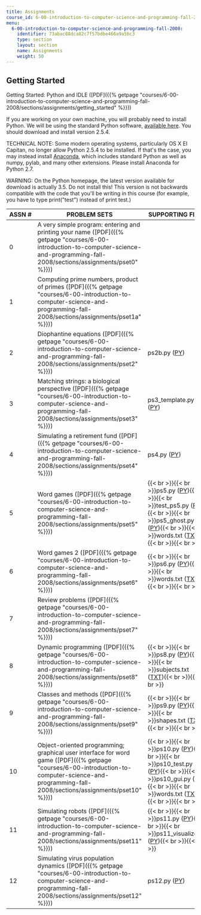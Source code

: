 ```yaml
---
title: Assignments
course_id: 6-00-introduction-to-computer-science-and-programming-fall-2008
menu:
  6-00-introduction-to-computer-science-and-programming-fall-2008:
    identifier: 73abac88dca82c7f57bdbe466a9a5bc3
    type: section
    layout: section
    name: Assignments
    weight: 50
---
```

Getting Started
---------------

Getting Started: Python and IDLE ([PDF]({{% getpage "courses/6-00-introduction-to-computer-science-and-programming-fall-2008/sections/assignments/getting_started" %}}))

If you are working on your own machine, you will probably need to install Python. We will be using the standard Python software, [available here](http://python.org/download/). You should download and install version 2.5.4.

TECHNICAL NOTE: Some modern operating systems, particularly OS X El Capitan, no longer allow Python 2.5.4 to be installed. If that's the case, you may instead install [Anaconda](https://www.continuum.io/downloads), which includes standard Python as well as numpy, pylab, and many other extensions. Please install Anaconda for Python 2.7.

WARNING: On the Python homepage, the latest version available for download is actually 3.5. Do not install this! This version is not backwards compatible with the code that you'll be writing in this course (for example, you have to type print("test") instead of print test.)

| ASSN # | PROBLEM SETS | SUPPORTING FILES |
| --- | --- | --- |
| 0 | A very simple program: entering and printing your name ([PDF]({{% getpage "courses/6-00-introduction-to-computer-science-and-programming-fall-2008/sections/assignments/pset0" %}})) |   |
| 1 | Computing prime numbers, product of primes ([PDF]({{% getpage "courses/6-00-introduction-to-computer-science-and-programming-fall-2008/sections/assignments/pset1a" %}})) |   |
| 2 | Diophantine equations ([PDF]({{% getpage "courses/6-00-introduction-to-computer-science-and-programming-fall-2008/sections/assignments/pset2" %}})) | ps2b.py ([PY](/courses/electrical-engineering-and-computer-science/6-00-introduction-to-computer-science-and-programming-fall-2008/assignments/ps2b.py)) |
| 3 | Matching strings: a biological perspective ([PDF]({{% getpage "courses/6-00-introduction-to-computer-science-and-programming-fall-2008/sections/assignments/pset3" %}})) | ps3\_template.py ([PY](/courses/electrical-engineering-and-computer-science/6-00-introduction-to-computer-science-and-programming-fall-2008/assignments/ps3_template.py)) |
| 4 | Simulating a retirement fund ([PDF]({{% getpage "courses/6-00-introduction-to-computer-science-and-programming-fall-2008/sections/assignments/pset4" %}})) | ps4.py ([PY](/courses/electrical-engineering-and-computer-science/6-00-introduction-to-computer-science-and-programming-fall-2008/assignments/ps4.py)) |
| 5 | Word games ([PDF]({{% getpage "courses/6-00-introduction-to-computer-science-and-programming-fall-2008/sections/assignments/pset5" %}})) | {{< br >}}{{< br >}}ps5.py ([PY](/courses/electrical-engineering-and-computer-science/6-00-introduction-to-computer-science-and-programming-fall-2008/assignments/ps5.py)){{< br >}}{{< br >}}test\_ps5.py ([PY](/courses/electrical-engineering-and-computer-science/6-00-introduction-to-computer-science-and-programming-fall-2008/assignments/test_ps5.py)){{< br >}}{{< br >}}ps5\_ghost.py ([PY](/courses/electrical-engineering-and-computer-science/6-00-introduction-to-computer-science-and-programming-fall-2008/assignments/ps5_ghost.py)){{< br >}}{{< br >}}words.txt ([TXT](/courses/electrical-engineering-and-computer-science/6-00-introduction-to-computer-science-and-programming-fall-2008/assignments/words.txt)){{< br >}}{{< br >}} |
| 6 | Word games 2 ([PDF]({{% getpage "courses/6-00-introduction-to-computer-science-and-programming-fall-2008/sections/assignments/pset6" %}})) | {{< br >}}{{< br >}}ps6.py ([PY](/courses/electrical-engineering-and-computer-science/6-00-introduction-to-computer-science-and-programming-fall-2008/assignments/ps6.py)){{< br >}}{{< br >}}words.txt ([TXT](/courses/electrical-engineering-and-computer-science/6-00-introduction-to-computer-science-and-programming-fall-2008/assignments/words.txt)){{< br >}}{{< br >}} |
| 7 | Review problems ([PDF]({{% getpage "courses/6-00-introduction-to-computer-science-and-programming-fall-2008/sections/assignments/pset7" %}})) |   |
| 8 | Dynamic programming ([PDF]({{% getpage "courses/6-00-introduction-to-computer-science-and-programming-fall-2008/sections/assignments/pset8" %}})) | {{< br >}}{{< br >}}ps8.py ([PY](/courses/electrical-engineering-and-computer-science/6-00-introduction-to-computer-science-and-programming-fall-2008/assignments/ps8.py)){{< br >}}{{< br >}}subjects.txt ([TXT](/courses/electrical-engineering-and-computer-science/6-00-introduction-to-computer-science-and-programming-fall-2008/assignments/subjects.txt)){{< br >}}{{< br >}} |
| 9 | Classes and methods ([PDF]({{% getpage "courses/6-00-introduction-to-computer-science-and-programming-fall-2008/sections/assignments/pset9" %}})) | {{< br >}}{{< br >}}ps9.py ([PY](/courses/electrical-engineering-and-computer-science/6-00-introduction-to-computer-science-and-programming-fall-2008/assignments/ps9.py)){{< br >}}{{< br >}}shapes.txt ([TXT](/courses/electrical-engineering-and-computer-science/6-00-introduction-to-computer-science-and-programming-fall-2008/assignments/shapes.txt)){{< br >}}{{< br >}} |
| 10 | Object-oriented programming; graphical user interface for word game ([PDF]({{% getpage "courses/6-00-introduction-to-computer-science-and-programming-fall-2008/sections/assignments/pset10" %}})) | {{< br >}}{{< br >}}ps10.py ([PY](/courses/electrical-engineering-and-computer-science/6-00-introduction-to-computer-science-and-programming-fall-2008/assignments/ps10.py)){{< br >}}{{< br >}}ps10\_test.py ([PY](/courses/electrical-engineering-and-computer-science/6-00-introduction-to-computer-science-and-programming-fall-2008/assignments/ps10_test.py)){{< br >}}{{< br >}}ps10\_gui.py ([PY](/courses/electrical-engineering-and-computer-science/6-00-introduction-to-computer-science-and-programming-fall-2008/assignments/ps10_gui.py)){{< br >}}{{< br >}}words.txt ([TXT](/courses/electrical-engineering-and-computer-science/6-00-introduction-to-computer-science-and-programming-fall-2008/assignments/words.txt)){{< br >}}{{< br >}} |
| 11 | Simulating robots ([PDF]({{% getpage "courses/6-00-introduction-to-computer-science-and-programming-fall-2008/sections/assignments/pset11" %}})) | {{< br >}}{{< br >}}ps11.py ([PY](/courses/electrical-engineering-and-computer-science/6-00-introduction-to-computer-science-and-programming-fall-2008/assignments/ps11.py)){{< br >}}{{< br >}}ps11\_visualize.py ([PY](/courses/electrical-engineering-and-computer-science/6-00-introduction-to-computer-science-and-programming-fall-2008/assignments/ps11_visualize.py)){{< br >}}{{< br >}} |
| 12 | Simulating virus population dynamics ([PDF]({{% getpage "courses/6-00-introduction-to-computer-science-and-programming-fall-2008/sections/assignments/pset12" %}})) | ps12.py ([PY](/courses/electrical-engineering-and-computer-science/6-00-introduction-to-computer-science-and-programming-fall-2008/assignments/ps12.py))